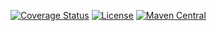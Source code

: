 [![Coverage Status](https://coveralls.io/repos/github/m2f-kt/Archer/badge.svg?branch=main)](https://coveralls.io/github/m2f-kt/Archer?branch=main)
[![License](https://img.shields.io/badge/License-Apache_2.0-blue.svg)](https://opensource.org/licenses/Apache-2.0)
[![Maven Central](https://img.shields.io/maven-central/v/com.m2f-kt/archer-core?color=4caf50&label=latest%20release)](https://central.sonatype.com/artifact/com.m2f-kt/archer-core)
